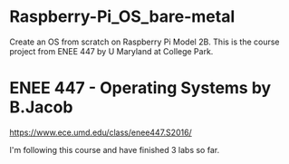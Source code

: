 # Raspberry-Pi_OS_bare-metal
Create an OS from scratch on Raspberry Pi Model 2B. This is the course project from ENEE 447 by U Maryland at College Park. 

# ENEE 447 - Operating Systems by B.Jacob
https://www.ece.umd.edu/class/enee447.S2016/

I'm following this course and have finished 3 labs so far.
